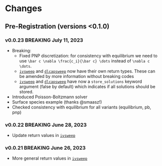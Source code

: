 # Changes
## Pre-Registration (versions <0.1.0)

### v0.0.23  BREAKING July 11, 2023
- Breaking: 
  - Fixed PNP discretization: for consistency with equilibrium we need to use  ``\bar c \nabla \frac{c_i}{\bar c} \dots``
    instead of ``\nabla c \dots``. 
  - [`ivsweep`](@ref)  and [`dlcapsweep`](@ref)  now have their own return types. These
    can be amended by more information without breaking codes
  - [`ivsweep`](@ref)  and [`dlcapsweep`](@ref)  have now a `store_solutions` keyword argument (false by default)
    which indicates if all solutions should be stored.
- Introduced Poisson-Boltzmann solver
- Surface species example (thanks @smaasz!)
- Checked consistency with equilibrium for all variants (equilibrium, pb, pnp)


### v0.0.22  BREAKING June 28, 2023
- Update return values in [`ivsweep`](@ref) 

### v0.0.21  BREAKING June 26, 2023
- More general return values in [`ivsweep`](@ref) 


